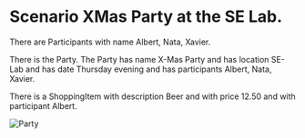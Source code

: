 # Scenario XMas Party at the SE Lab.

There are Participants
	with name Albert, Nata, Xavier.

There is the Party.
The Party
	has name X-Mas Party
and has location SE-Lab
and has date Thursday evening
and has participants Albert, Nata, Xavier.

There is a ShoppingItem
	with description Beer
and with price 12.50
and with participant Albert.

![Party](placeWithPalette.png)